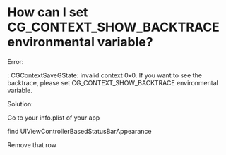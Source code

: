 # How can I set CG_CONTEXT_SHOW_BACKTRACE environmental variable?

Error:

<Error>: CGContextSaveGState: invalid context 0x0. 
If you want to see the backtrace, please set 
CG_CONTEXT_SHOW_BACKTRACE environmental variable.

Solution:

Go to your info.plist of your app

find UIViewControllerBasedStatusBarAppearance

Remove that row